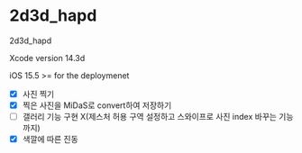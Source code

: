 # 2d3d_hapd
2d3d_hapd

Xcode version 14.3d 

iOS 15.5 >= for the deploymenet

- [x] 사진 찍기
- [x] 찍은 사진을 MiDaS로 convert하여 저장하기
- [ ] 갤러리 기능 구현 X(제스처 허용 구역 설정하고 스와이프로 사진 index 바꾸는 기능까지)
- [x] 색깔에 따른 진동
